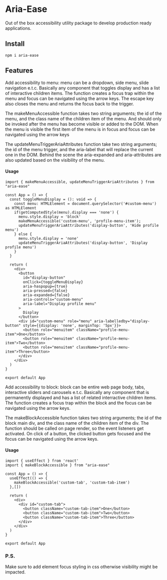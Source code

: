 # Aria-Ease

Out of the box accessibility utility package to develop production ready applications.

## Install

`npm i aria-ease`

## Features

Add accessibility to menu: menu can be a dropdown, side menu, slide navigation e.t.c. Basically any component that toggles display and has a list of interactive children items. The function creates a focus trap within the menu and focus can be navigated using the arrow keys. The escape key also closes the menu and returns the focus back to the trigger.

The makeMenuAccessible function takes two string arguments; the id of the menu, and the class name of the children item of the menu. And should only be invoked after the menu has become visible or added to the DOM. When the menu is visible the first item of the menu is in focus and focus can be navigated using the arrow keys

The updateMenuTriggerAriaAttributes function take two string arguments; the id of the menu trigger, and the aria-label that will replace the current one in the DOM. Behind the scene the aria-expanded and aria-attributes are also updated based on the visibility of the menu.

#### Usage

```
import { makeMenuAccessible, updateMenuTriggerAriaAttributes } from "aria-ease"

const App = () => {
  const toggleMenuDisplay = (): void => {
    const menu: HTMLElement = document.querySelector('#custom-menu') as HTMLElement
    if(getComputedStyle(menu).display === 'none') {
      menu.style.display = 'block'
      makeMenuAccessible('custom-menu', 'profile-menu-item');
      updateMenuTriggerAriaAttributes('display-button', 'Hide profile menu')
    } else {
      menu.style.display = 'none'
      updateMenuTriggerAriaAttributes('display-button', 'Display profile menu')
    }
  }

  return (
    <div>
      <button
        id="display-button"
        onClick={toggleMenuDisplay}
        aria-haspopup={true}
        aria-pressed={false}
        aria-expanded={false}
        aria-controls="custom-menu"
        aria-label="Display profile menu"
      >
        Display
      </button>
      <div id="custom-menu" role="menu" aria-labelledby="display-button" style={{display: 'none', marginTop: '5px'}}>
        <button role="menuitem" className="profile-menu-item">One</button>
        <button role="menuitem" className="profile-menu-item">Two</button>
        <button role="menuitem" className="profile-menu-item">Three</button>
      </div>
    </div>
  )
}

export default App
```

Add accessibility to block: block can be entire web page body, tabs, interactive sliders and carousels e.t.c. Basically any component that is permanently displayed and has a list of related interractive children items. The function creates a focus trap within the block and the focus can be navigated using the arrow keys.

The makeBlockAccessible function takes two string arguments; the id of the block main div, and the class name of the children item of the div. The function should be called on page render, so the event listeners get activated. On click of a button, the clicked button gets focused and the focus can be navigated using the arrow keys.

#### Usage

```
import { useEffect } from 'react'
import { makeBlockAccessible } from "aria-ease"

const App = () => {
  useEffect(() => {
    makeBlockAccessible('custom-tab', 'custom-tab-item')
  },[])

  return (
    <div>
      <div id="custom-tab">
        <button className="custom-tab-item">One</button>
        <button className="custom-tab-item">Two</button>
        <button className="custom-tab-item">Three</button>
      </div>
    </div>
  )
}

export default App
```

### P.S.

Make sure to add element focus styling in css otherwise visibility might be impacted.

